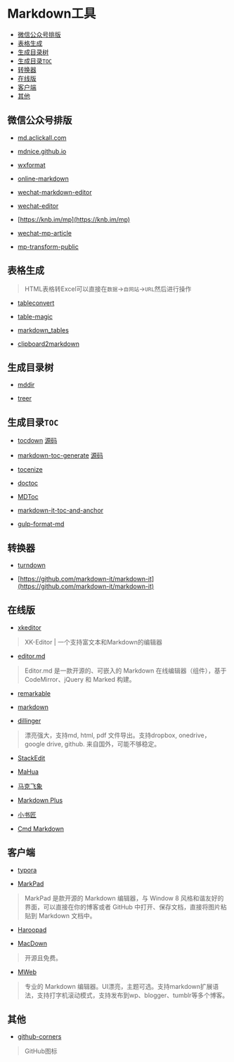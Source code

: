 # Markdown工具



* [微信公众号排版](#微信公众号排版)
* [表格生成](#表格生成)
* [生成目录树](#生成目录树)
* [生成目录`TOC`](#生成目录toc)
* [转换器](#转换器)
* [在线版](#在线版)
* [客户端](#客户端)
* [其他](#其他)





## 微信公众号排版

* [md.aclickall.com](https://md.aclickall.com)

* [mdnice.github.io](https://mdnice.github.io)

* [wxformat](https://lab.lyric.im/wxformat)

* [online-markdown](http://blog.didispace.com/tools/online-markdown)

* [wechat-markdown-editor](https://didadi599.github.io/wechat-markdown-editor)

* [wechat-editor](https://so-easy.cc/wechat-editor)

* [https://knb.im/mp](https://knb.im/mp)

* [wechat-mp-article](https://ufologist.github.io/wechat-mp-article/editor.html)




* [mp-transform-public](https://github.com/ZhuPeng/mp-transform-public)



## 表格生成

> HTML表格转Excel可以直接在`数据`->`自网站`->`URL`然后进行操作

* [tableconvert](https://tableconvert.com)

* [table-magic](http://stevecat.github.io/table-magic)

* [markdown_tables](http://www.tablesgenerator.com/markdown_tables)

* [clipboard2markdown](https://euangoddard.github.io/clipboard2markdown)



## 生成目录树

* [mddir](https://github.com/JohnByrneRepo/mddir)

* [treer](https://github.com/derycktse/treer)


## 生成目录`TOC`


* [tocdown](https://dohliam.github.io/tocdown)
[源码](https://github.com/dohliam/tocdown)

* [markdown-toc-generate](https://magnetikonline.github.io/markdown-toc-generate)
[源码](https://github.com/magnetikonline/markdown-toc-generate)

* [tocenize](https://github.com/nochso/tocenize)

* [doctoc](https://github.com/thlorenz/doctoc)

* [MDToc](https://github.com/dkyaorui/MDToc)

* [markdown-it-toc-and-anchor](https://github.com/medfreeman/markdown-it-toc-and-anchor)

* [gulp-format-md](https://github.com/jonschlinkert/gulp-format-md)


## 转换器

* [turndown](https://github.com/domchristie/turndown)

* [https://github.com/markdown-it/markdown-it](https://github.com/markdown-it/markdown-it)


## 在线版

* [xkeditor](https://github.com/syfxlin/xkeditor)

> XK-Editor | 一个支持富文本和Markdown的编辑器

* [editor.md](https://github.com/pandao/editor.md)

> Editor.md 是一款开源的、可嵌入的 Markdown 在线编辑器（组件），基于 CodeMirror、jQuery 和 Marked 构建。

* [remarkable](https://github.com/jonschlinkert/remarkable)

* [markdown](https://tool.lu/markdown)

* [dillinger](http://dillinger.io)

> 漂亮强大，支持md, html, pdf 文件导出。支持dropbox, onedrive，google drive, github. 来自国外，可能不够稳定。

* [StackEdit](https://stackedit.io)

* [MaHua](http://mahua.jser.me)

* [马克飞象](https://maxiang.io)

* [Markdown Plus](http://mdp.tylingsoft.com)

* [小书匠](http://markdown.xiaoshujiang.com)

* [Cmd Markdown](https://www.zybuluo.com/mdeditor)


## 客户端

* [typora](https://www.typora.io)

* [MarkPad](http://code52.org/DownmarkerWPF)

> MarkPad 是款开源的 Markdown 编辑器，与 Window 8 风格和谐友好的界面，可以直接在你的博客或者 GitHub 中打开、保存文档，直接将图片粘贴到 Markdown 文档中。

* [Haroopad](http://pad.haroopress.com/user.html)

* [MacDown](http://macdown.uranusjr.com)

> 开源且免费。

* [MWeb](http://zh.mweb.im)

> 专业的 Markdown 编辑器。UI漂亮，主题可选。支持markdown扩展语法，支持打字机滚动模式，支持发布到wp、blogger、tumblr等多个博客。



## 其他

* [github-corners](https://github.com/tholman/github-corners)

> GitHub图标




